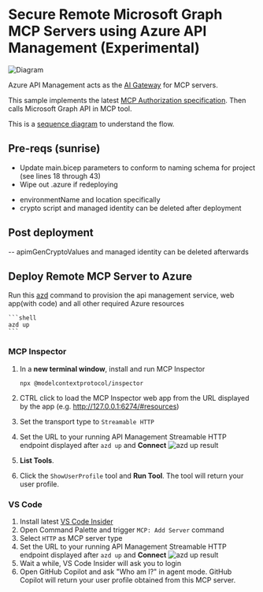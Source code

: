 <!--
---
name: Remote Microsoft Graph MCP using Azure API Management (Experimental)
description: Use Azure API Management as the AI Gateway for MCP Servers, providing tools that calls Microsoft Graph API
page_type: sample
languages:
- dotnet
- bicep
- azdeveloper
products:
- azure-api-management
- microsoft-graph
- azure
urlFragment: remote-mcp-apim-msgraph
---
-->

# Secure Remote Microsoft Graph MCP Servers using Azure API Management (Experimental)

![Diagram](mcp-client-authorization.gif)

Azure API Management acts as the [AI Gateway](https://github.com/Azure-Samples/AI-Gateway) for MCP servers. 

This sample implements the latest [MCP Authorization specification](https://modelcontextprotocol.io/specification/2025-03-26/basic/authorization#2-10-third-party-authorization-flow). Then calls Microsoft Graph API in MCP tool.

This is a [sequence diagram](infra/app/apim-oauth/diagrams/diagrams.md) to understand the flow.

## Pre-reqs (sunrise)

- Update main.bicep parameters to conform to naming schema for project (see lines 18 through 43)
- Wipe out .azure if redeploying

* environmentName and location specifically
* crypto script and managed identity can be deleted after deployment

## Post deployment
-- apimGenCryptoValues and managed identity can be deleted afterwards

## Deploy Remote MCP Server to Azure

Run this [azd](https://aka.ms/azd) command to provision the api management service, web app(with code) and all other required Azure resources

    ```shell
    azd up
    ```

### MCP Inspector

1. In a **new terminal window**, install and run MCP Inspector

    ```shell
    npx @modelcontextprotocol/inspector
    ```

1. CTRL click to load the MCP Inspector web app from the URL displayed by the app (e.g. http://127.0.0.1:6274/#resources)
1. Set the transport type to `Streamable HTTP`
1. Set the URL to your running API Management Streamable HTTP endpoint displayed after `azd up` and **Connect** ![azd up result](azdup.PNG)
1. **List Tools**.
1. Click the `ShowUserProfile` tool and **Run Tool**. The tool will return your user profile.

### VS Code
1. Install latest [VS Code Insider ](https://code.visualstudio.com/insiders/)
1. Open Command Palette and trigger `MCP: Add Server` command
1. Select `HTTP` as MCP server type
1. Set the URL to your running API Management Streamable HTTP endpoint displayed after `azd up` and **Connect** ![azd up result](azdup.PNG)
1. Wait a while, VS Code Insider will ask you to login
1. Open GitHub Copilot and ask "Who am I?" in agent mode. GitHub Copilot will return your user profile obtained from this MCP server.

